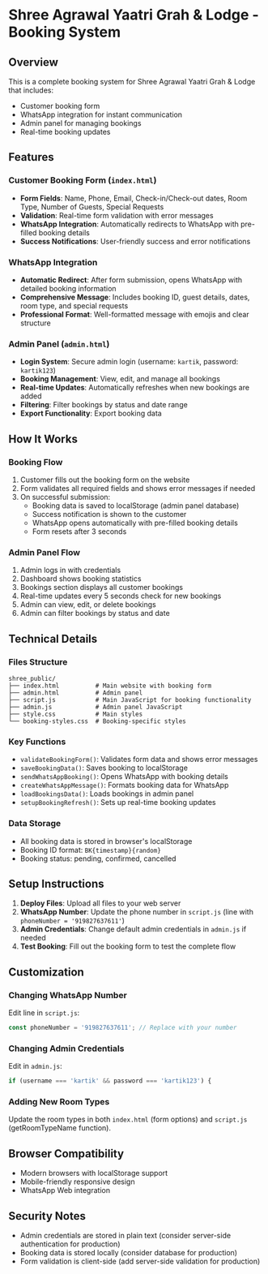 # Shree Agrawal Yaatri Grah & Lodge - Booking System

## Overview
This is a complete booking system for Shree Agrawal Yaatri Grah & Lodge that includes:
- Customer booking form
- WhatsApp integration for instant communication
- Admin panel for managing bookings
- Real-time booking updates

## Features

### Customer Booking Form (`index.html`)
- **Form Fields**: Name, Phone, Email, Check-in/Check-out dates, Room Type, Number of Guests, Special Requests
- **Validation**: Real-time form validation with error messages
- **WhatsApp Integration**: Automatically redirects to WhatsApp with pre-filled booking details
- **Success Notifications**: User-friendly success and error notifications

### WhatsApp Integration
- **Automatic Redirect**: After form submission, opens WhatsApp with detailed booking information
- **Comprehensive Message**: Includes booking ID, guest details, dates, room type, and special requests
- **Professional Format**: Well-formatted message with emojis and clear structure

### Admin Panel (`admin.html`)
- **Login System**: Secure admin login (username: `kartik`, password: `kartik123`)
- **Booking Management**: View, edit, and manage all bookings
- **Real-time Updates**: Automatically refreshes when new bookings are added
- **Filtering**: Filter bookings by status and date range
- **Export Functionality**: Export booking data

## How It Works

### Booking Flow
1. Customer fills out the booking form on the website
2. Form validates all required fields and shows error messages if needed
3. On successful submission:
   - Booking data is saved to localStorage (admin panel database)
   - Success notification is shown to the customer
   - WhatsApp opens automatically with pre-filled booking details
   - Form resets after 3 seconds

### Admin Panel Flow
1. Admin logs in with credentials
2. Dashboard shows booking statistics
3. Bookings section displays all customer bookings
4. Real-time updates every 5 seconds check for new bookings
5. Admin can view, edit, or delete bookings
6. Admin can filter bookings by status and date

## Technical Details

### Files Structure
```
shree_public/
├── index.html          # Main website with booking form
├── admin.html          # Admin panel
├── script.js           # Main JavaScript for booking functionality
├── admin.js            # Admin panel JavaScript
├── style.css           # Main styles
└── booking-styles.css  # Booking-specific styles
```

### Key Functions
- `validateBookingForm()`: Validates form data and shows error messages
- `saveBookingData()`: Saves booking to localStorage
- `sendWhatsAppBooking()`: Opens WhatsApp with booking details
- `createWhatsAppMessage()`: Formats booking data for WhatsApp
- `loadBookingsData()`: Loads bookings in admin panel
- `setupBookingRefresh()`: Sets up real-time booking updates

### Data Storage
- All booking data is stored in browser's localStorage
- Booking ID format: `BK{timestamp}{random}`
- Booking status: pending, confirmed, cancelled

## Setup Instructions

1. **Deploy Files**: Upload all files to your web server
2. **WhatsApp Number**: Update the phone number in `script.js` (line with `phoneNumber = '919827637611'`)
3. **Admin Credentials**: Change default admin credentials in `admin.js` if needed
4. **Test Booking**: Fill out the booking form to test the complete flow

## Customization

### Changing WhatsApp Number
Edit line in `script.js`:
```javascript
const phoneNumber = '919827637611'; // Replace with your number
```

### Changing Admin Credentials
Edit in `admin.js`:
```javascript
if (username === 'kartik' && password === 'kartik123') {
```

### Adding New Room Types
Update the room types in both `index.html` (form options) and `script.js` (getRoomTypeName function).

## Browser Compatibility
- Modern browsers with localStorage support
- Mobile-friendly responsive design
- WhatsApp Web integration

## Security Notes
- Admin credentials are stored in plain text (consider server-side authentication for production)
- Booking data is stored locally (consider database for production)
- Form validation is client-side (add server-side validation for production) 